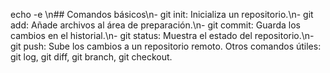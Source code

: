 echo -e \n## Comandos básicos\n- git init: Inicializa un repositorio.\n- git add: Añade archivos al área de preparación.\n- git commit: Guarda los cambios en el historial.\n- git status: Muestra el estado del repositorio.\n- git push: Sube los cambios a un repositorio remoto.
Otros comandos útiles: git log, git diff, git branch, git checkout.
